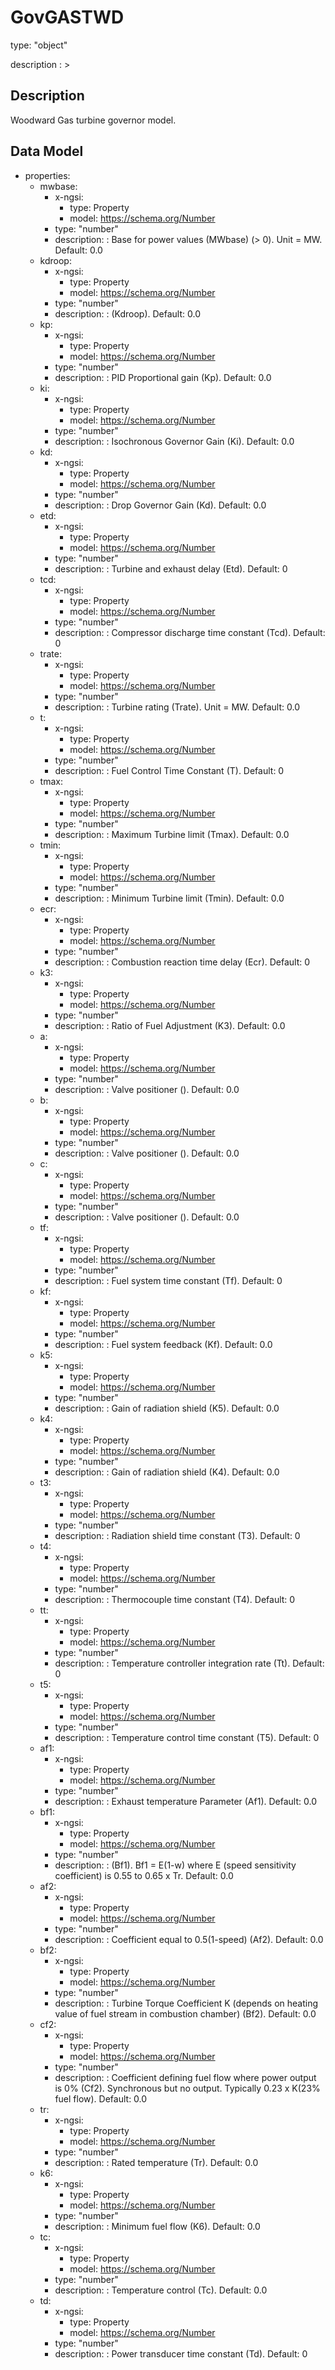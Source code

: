 # GovGASTWD
type: "object"
description : >
## Description
Woodward Gas turbine governor model.

## Data Model
  - properties:
    - mwbase:
      - x-ngsi:
        - type: Property
        - model: https://schema.org/Number
      - type: "number"
      - description: : Base for power values (MWbase) (> 0).  Unit = MW. Default: 0.0
    - kdroop:
      - x-ngsi:
        - type: Property
        - model: https://schema.org/Number
      - type: "number"
      - description: : (Kdroop). Default: 0.0
    - kp:
      - x-ngsi:
        - type: Property
        - model: https://schema.org/Number
      - type: "number"
      - description: : PID Proportional gain (Kp). Default: 0.0
    - ki:
      - x-ngsi:
        - type: Property
        - model: https://schema.org/Number
      - type: "number"
      - description: : Isochronous Governor Gain (Ki). Default: 0.0
    - kd:
      - x-ngsi:
        - type: Property
        - model: https://schema.org/Number
      - type: "number"
      - description: : Drop Governor Gain (Kd). Default: 0.0
    - etd:
      - x-ngsi:
        - type: Property
        - model: https://schema.org/Number
      - type: "number"
      - description: : Turbine and exhaust delay (Etd). Default: 0
    - tcd:
      - x-ngsi:
        - type: Property
        - model: https://schema.org/Number
      - type: "number"
      - description: : Compressor discharge time constant (Tcd). Default: 0
    - trate:
      - x-ngsi:
        - type: Property
        - model: https://schema.org/Number
      - type: "number"
      - description: : Turbine rating (Trate).  Unit = MW. Default: 0.0
    - t:
      - x-ngsi:
        - type: Property
        - model: https://schema.org/Number
      - type: "number"
      - description: : Fuel Control Time Constant (T). Default: 0
    - tmax:
      - x-ngsi:
        - type: Property
        - model: https://schema.org/Number
      - type: "number"
      - description: : Maximum Turbine limit (Tmax). Default: 0.0
    - tmin:
      - x-ngsi:
        - type: Property
        - model: https://schema.org/Number
      - type: "number"
      - description: : Minimum Turbine limit (Tmin). Default: 0.0
    - ecr:
      - x-ngsi:
        - type: Property
        - model: https://schema.org/Number
      - type: "number"
      - description: : Combustion reaction time delay (Ecr). Default: 0
    - k3:
      - x-ngsi:
        - type: Property
        - model: https://schema.org/Number
      - type: "number"
      - description: : Ratio of Fuel Adjustment (K3). Default: 0.0
    - a:
      - x-ngsi:
        - type: Property
        - model: https://schema.org/Number
      - type: "number"
      - description: : Valve positioner (). Default: 0.0
    - b:
      - x-ngsi:
        - type: Property
        - model: https://schema.org/Number
      - type: "number"
      - description: : Valve positioner (). Default: 0.0
    - c:
      - x-ngsi:
        - type: Property
        - model: https://schema.org/Number
      - type: "number"
      - description: : Valve positioner (). Default: 0.0
    - tf:
      - x-ngsi:
        - type: Property
        - model: https://schema.org/Number
      - type: "number"
      - description: : Fuel system time constant (Tf). Default: 0
    - kf:
      - x-ngsi:
        - type: Property
        - model: https://schema.org/Number
      - type: "number"
      - description: : Fuel system feedback (Kf). Default: 0.0
    - k5:
      - x-ngsi:
        - type: Property
        - model: https://schema.org/Number
      - type: "number"
      - description: : Gain of radiation shield (K5). Default: 0.0
    - k4:
      - x-ngsi:
        - type: Property
        - model: https://schema.org/Number
      - type: "number"
      - description: : Gain of radiation shield (K4). Default: 0.0
    - t3:
      - x-ngsi:
        - type: Property
        - model: https://schema.org/Number
      - type: "number"
      - description: : Radiation shield time constant (T3). Default: 0
    - t4:
      - x-ngsi:
        - type: Property
        - model: https://schema.org/Number
      - type: "number"
      - description: : Thermocouple time constant (T4). Default: 0
    - tt:
      - x-ngsi:
        - type: Property
        - model: https://schema.org/Number
      - type: "number"
      - description: : Temperature controller integration rate (Tt). Default: 0
    - t5:
      - x-ngsi:
        - type: Property
        - model: https://schema.org/Number
      - type: "number"
      - description: : Temperature control time constant (T5). Default: 0
    - af1:
      - x-ngsi:
        - type: Property
        - model: https://schema.org/Number
      - type: "number"
      - description: : Exhaust temperature Parameter (Af1). Default: 0.0
    - bf1:
      - x-ngsi:
        - type: Property
        - model: https://schema.org/Number
      - type: "number"
      - description: : (Bf1).  Bf1 = E(1-w) where E (speed sensitivity coefficient) is 0.55 to 0.65 x Tr. Default: 0.0
    - af2:
      - x-ngsi:
        - type: Property
        - model: https://schema.org/Number
      - type: "number"
      - description: : Coefficient equal to 0.5(1-speed) (Af2). Default: 0.0
    - bf2:
      - x-ngsi:
        - type: Property
        - model: https://schema.org/Number
      - type: "number"
      - description: : Turbine Torque Coefficient K (depends on heating value of fuel stream in combustion chamber) (Bf2). Default: 0.0
    - cf2:
      - x-ngsi:
        - type: Property
        - model: https://schema.org/Number
      - type: "number"
      - description: : Coefficient defining fuel flow where power output is 0% (Cf2).  Synchronous but no output.  Typically 0.23 x K(23% fuel flow). Default: 0.0
    - tr:
      - x-ngsi:
        - type: Property
        - model: https://schema.org/Number
      - type: "number"
      - description: : Rated temperature (Tr). Default: 0.0
    - k6:
      - x-ngsi:
        - type: Property
        - model: https://schema.org/Number
      - type: "number"
      - description: : Minimum fuel flow (K6). Default: 0.0
    - tc:
      - x-ngsi:
        - type: Property
        - model: https://schema.org/Number
      - type: "number"
      - description: : Temperature control (Tc). Default: 0.0
    - td:
      - x-ngsi:
        - type: Property
        - model: https://schema.org/Number
      - type: "number"
      - description: : Power transducer time constant (Td). Default: 0
